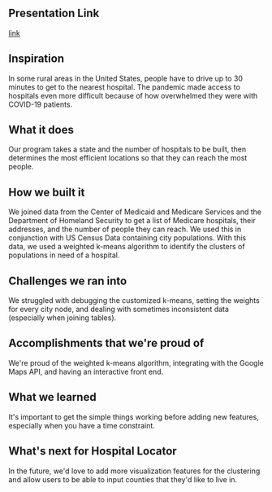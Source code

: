 ## Presentation Link
[link](https://www.canva.com/design/DAFbqI0E768/EHMsXmpTsuqUyfFRP5JlGw/view?utm_content=DAFbqI0E768&utm_campaign=designshare&utm_medium=link2&utm_source=sharebutton)
## Inspiration
In some rural areas in the United States, people have to drive up to 30 minutes to get to the nearest hospital. The pandemic made access to hospitals even more difficult because of how overwhelmed they were with COVID-19 patients. 
## What it does
Our program takes a state and the number of hospitals to be built, then determines the most efficient locations so that they can reach the most people.
## How we built it
We joined data from the Center of Medicaid and Medicare Services and the Department of Homeland Security to get a list of Medicare hospitals, their addresses, and the number of people they can reach. We used this in conjunction with US Census Data containing city populations. With this data, we used a weighted k-means algorithm to identify the clusters of populations in need of a hospital.
## Challenges we ran into
We struggled with debugging the customized k-means, setting the weights for every city node, and dealing with sometimes inconsistent data (especially when joining tables).
## Accomplishments that we're proud of
We're proud of the weighted k-means algorithm, integrating with the Google Maps API, and having an interactive front end.
## What we learned
It's important to get the simple things working before adding new features, especially when you have a time constraint.
## What's next for Hospital Locator
In the future, we'd love to add more visualization features for the clustering and allow users to be able to input counties that they'd like to live in. 
